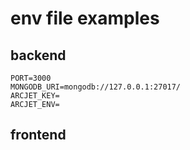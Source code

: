 # env file examples

## backend

```env
PORT=3000
MONGODB_URI=mongodb://127.0.0.1:27017/
ARCJET_KEY=
ARCJET_ENV=
```

## frontend

```env

```
